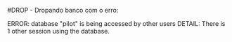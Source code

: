 #DROP - Dropando banco com o erro:

ERROR:  database "pilot" is being accessed by other users
DETAIL:  There is 1 other session using the database.
